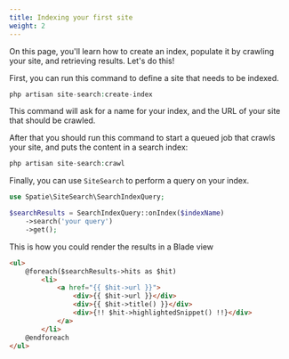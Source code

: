 ```yaml
---
title: Indexing your first site
weight: 2
---
```


On this page, you'll learn how to create an index, populate it by crawling your site, and retrieving results. Let's do this!

First, you can run this command to define a site that needs to be indexed.

```php
php artisan site-search:create-index
```

This command will ask for a name for your index, and the URL of your site that should be crawled.

After that you should run this command to start a queued job that crawls your site, and puts the content in a search index:

```php
php artisan site-search:crawl
```

Finally, you can use `SiteSearch` to perform a query on your index.

```php
use Spatie\SiteSearch\SearchIndexQuery;

$searchResults = SearchIndexQuery::onIndex($indexName)
    ->search('your query')
    ->get();
```

This is how you could render the results in a Blade view

```html
<ul>
    @foreach($searchResults->hits as $hit)
        <li>
            <a href="{{ $hit->url }}">
                <div>{{ $hit->url }}</div>
                <div>{{ $hit->title() }}</div>
                <div>{!! $hit->highlightedSnippet() !!}</div>
            </a>
        </li>
    @endforeach
</ul>
```



